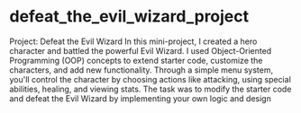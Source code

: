 # defeat_the_evil_wizard_project
Project: Defeat the Evil Wizard 
In this mini-project, I created a hero character and battled the powerful Evil Wizard. I used Object-Oriented Programming (OOP) concepts to extend starter code, customize the characters, and add new functionality. Through a simple menu system, you'll control the character by choosing actions like attacking, using special abilities, healing, and viewing stats. The task was to modify the starter code and defeat the Evil Wizard by implementing your own logic and design
